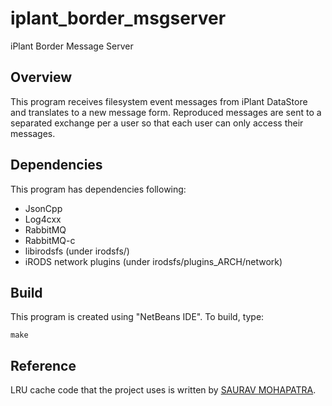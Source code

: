 # iplant_border_msgserver
iPlant Border Message Server

Overview
--------
This program receives filesystem event messages from iPlant DataStore and translates to a new message form. Reproduced messages are sent to a separated exchange per a user so that each user can only access their messages.

Dependencies
------------
This program has dependencies following:
- JsonCpp
- Log4cxx
- RabbitMQ
- RabbitMQ-c
- libirodsfs (under irodsfs/)
- iRODS network plugins (under irodsfs/plugins_ARCH/network)


Build
-----
This program is created using "NetBeans IDE". To build, type:
```
make
```

Reference
---------
LRU cache code that the project uses is written by [SAURAV MOHAPATRA](https://github.com/mohaps/lrucache).
